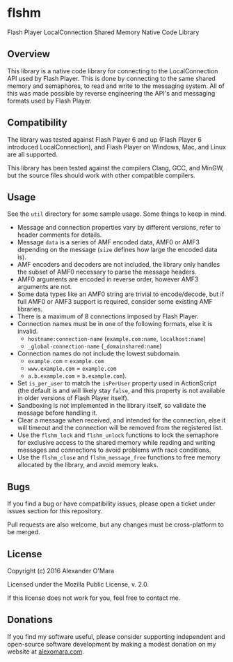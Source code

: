 # flshm

Flash Player LocalConnection Shared Memory Native Code Library


## Overview

This library is a native code library for connecting to the LocalConnection API used by Flash Player. This is done by connecting to the same shared memory and semaphores, to read and write to the messaging system. All of this was made possible by reverse engineering the API's and messaging formats used by Flash Player.


## Compatibility

The library was tested against Flash Player 6 and up (Flash Player 6 introduced LocalConnection), and Flash Player on Windows, Mac, and Linux are all supported.

This library has been tested against the compilers Clang, GCC, and MinGW, but the source files should work with other compatible compilers.


## Usage

See the `util` directory for some sample usage. Some things to keep in mind.

 - Message and connection properties vary by different versions, refer to header comments for details.
 - Message `data` is a series of AMF encoded data, AMF0 or AMF3 depending on the message (`size` defines how large the encoded data is).
 - AMF encoders and decoders are not included, the library only handles the subset of AMF0 necessary to parse the message headers.
 - AMF0 arguments are encoded in reverse order, however AMF3 arguments are not.
 - Some data types like an AMF0 string are trivial to encode/decode, but if full AMF0 or AMF3 support is required, consider some existing AMF libraries.
 - There is a maximum of 8 connections imposed by Flash Player.
 - Connection names must be in one of the following formats, else it is invalid.
   - `hostname:connection-name` (`example.com:name`, `localhost:name`)
   - `_global-connection-name` (`_domainshared:name`)
 - Connection names do not include the lowest subdomain.
   - `example.com` = `example.com`
   - `www.example.com` = `example.com`
   - `a.b.example.com` = `b.example.com`).
 - Set `is_per_user` to match the `isPerUser` property used in ActionScript (the default is and will likely stay `false`, and this property is not available in older versions of Flash Player itself).
 - Sandboxing is not implemented in the library itself, so validate the message before handling it.
 - Clear a message when received, and intended for the connection, else it will timeout and the connection will be removed from the registered list.
 - Use the `flshm_lock` and `flshm_unlock` functions to lock the semaphore for exclusive access to the shared memory while reading and writing messages and connections to avoid problems with race conditions.
 - Use the `flshm_close` and `flshm_message_free` functions to free memory allocated by the library, and avoid memory leaks.


## Bugs

If you find a bug or have compatibility issues, please open a ticket under issues section for this repository.

Pull requests are also welcome, but any changes must be cross-platform to be merged.


## License

Copyright (c) 2016 Alexander O'Mara

Licensed under the Mozilla Public License, v. 2.0.

If this license does not work for you, feel free to contact me.


## Donations

If you find my software useful, please consider supporting independent and open-source software development by making a modest donation on my website at [alexomara.com](http://alexomara.com).
